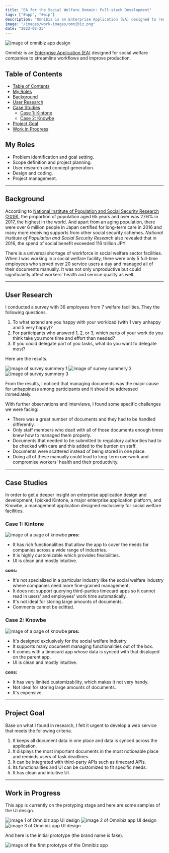 ```yaml
---
title: "EA for the Social Welfare Domain: Full-stack Development"
tags: ["#app", "#wip"]
description: "Omnibiz is an Enterprise Application (EA) designed to reduce workload and streamline workflows for social welfare companies."
image: "/images/work-images/omnibiz.png"
date: "2022-02-25"
---
```


![image of omnibiz app design](/images/work-images/omnibiz.png)

Omnibiz is an [Enterprise Application (EA)](https://en.wikipedia.org/wiki/Enterprise_software) designed for social welfare companies to streamline workflows and improve production.

## Table of Contents

- [Table of Contents](#table-of-contents)
- [My Roles](#my-roles)
- [Background](#background)
- [User Research](#user-research)
- [Case Studies](#case-studies)
  - [Case 1: Kintone](#case-1-kintone)
  - [Case 2: Knowbe](#case-2-knowbe)
- [Project Goal](#project-goal)
- [Work in Progress](#work-in-progress)

## My Roles

- Problem identification and goal setting.
- Scope definition and project planning.
- User research and concept generation.
- Design and coding.
- Project management.

___

## Background

According to [National Institute of Population and Social Security Research (2019)](https://www.ipss.go.jp/s-info/e/pssj/pssj2019.pdf), the proportion of population aged 65 years and over was 27.6% in 2017, the highest in the world. And apart from an aging population, there were over 6 million people in Japan certified for long-term care in 2016 and many more receiving supports from other social security schemes. *National Institute of Population and Social Security Research* also revealed that in 2016, the spend of social benefit exceeded 116 trillion JPY.

There is a universal shortage of workforce in social welfare sector facilities. When I was working in a social welfare facility, there were only 5 full-time employees who served over 20 service users a day and managed all of their documents manually. It was not only unproductive but could significantly affect workers' health and service quality as well.

---

## User Research

I conducted a survey with 36 employees from 7 welfare facilities. They the following questions.

1. To what extend are you happy with your workload (with 1 very unhappy and 5 very happy)?
2. For participants who answerd 1, 2, or 3, which parts of your work do you think take you more time and effort than needed?
3. If you could delegate part of you tasks, what do you want to delegate most?

Here are the results.

![image of survey summery 1](/images/work-images/q-1.png)
![image of survey summery 2](/images/work-images/q-2.png)
![image of survey summery 3](/images/work-images/q-3.png)

From the results, I noticed that managing documents was the major cause for unhappiness among participants and it should be addressed immediately.

With further observations and interviews, I found some specific challenges we were facing:

- There was a great number of documents and they had to be handled differently.
- Only staff members who dealt with all of those documents enough times knew how to managed them properly.
- Documents that needed to be submitted to regulatory authorities had to be checked with care and this added to the burden on staff.
- Documents were scattered instead of being stored in one place.
- Doing all of these manually could lead to long-term overwork and compromise workers' health and their productivity.

---

## Case Studies

In order to get a deeper insight on enterprise application design and development, I picked Kintone, a major enterprise application platform, and Knowbe, a management application designed exclusively for social welfare facilities.

### Case 1: Kintone

![image of a page of knowbe](/images/work-images/kintone.png)
**pros:**

- It has rich functionalities that allow the app to cover the needs for companies across a wide range of industries.
- It is highly customizable which provides flexibilities.
- UI is clean and mostly intuitive.

**cons:**

- It's not specialized in a particular industry like the social welfare industry where companies need more fine-grained management.
- It does not support querying third-parties timecard apps so it cannot read in users' and employees' work time automatically.
- It's not ideal for storing large amounts of documents.
- Comments cannot be editted.

### Case 2: Knowbe

![image of a page of knowbe](/images/work-images/knowbe.png)
**pros:**

- It's designed exclusively for the social welfare industry.
- It supports many document managing functionalities out of the box.
- It comes with a timecard app whose data is synced with that displayed on the parent app.
- UI is clean and mostly intuitive.

**cons:**

- It has very limited customizability, which makes it not very handy.
- Not ideal for storing large amounts of documents.
- It's expensive.

---

## Project Goal

Base on what I found in research, I felt it urgent to develop a web service that meets the following criteria.

1. It keeps all document data in one place and data is synced across the application.
2. It displays the most important documents in the most noticeable place and reminds users of task deadlines.
3. It can be integrated with third-party APIs such as timecard APIs.
4. Its functionalities and UI can be customized to fit specific needs.
5. It has clean and intuitive UI.

___

## Work in Progress

This app is currently on the protyping stage and here are some samples of the UI design.

![image 1 of Omnibiz app UI design](/images/work-images/omnibiz-ui-1.png)
![image 2 of Omnibiz app UI design](/images/work-images/omnibiz-ui-2.png)
![image 3 of Omnibiz app UI design](/images/work-images/omnibiz-ui-3.png)

And here is the initial prototype (the brand name is fake).

![image of the first prototype of the Omnibiz app](/images/work-images/omnibiz-mockup.gif)